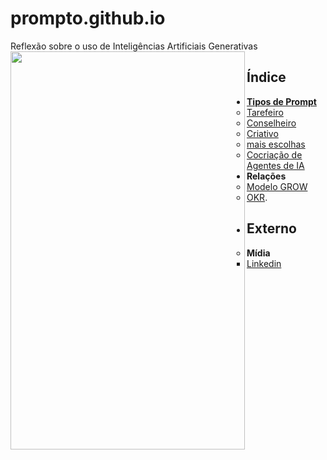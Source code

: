 # prompto.github.io
Reflexão sobre o uso de Inteligências Artificiais Generativas
<img src="https://github.com/user-attachments/assets/72ccf5cc-3db2-429a-aff7-3ac1cb92407e" align="left" width="375" height="637">

## Índice
- **[Tipos de Prompt](tipos-de-prompt/)**
  - [Tarefeiro](tipos-de-prompt/tarefeiro.md)
  - [Conselheiro](tipos-de-prompt/conselheiro.md)
  - [Criativo](tipos-de-prompt/criativo.md)
  - [mais escolhas](tipos-de-prompt/mais-escolhas.md)
  - [Cocriação de Agentes de IA](tipos-de-prompt/cocriacao.br)
- **Relações**
  - [Modelo GROW](https://www.perplexity.ai/search/grow-e-um-acronimo-para-goal-m-0Fvr6CKGRBOUOlngLHzf6g)
  - [OKR](https://www.perplexity.ai/search/como-eu-posso-usar-okrs-para-m-yzwYs5.GTP61pNkeTTgTKQ).
- ## Externo
  - **Mídia**
    - [Linkedin](midia/linkedin.md)
